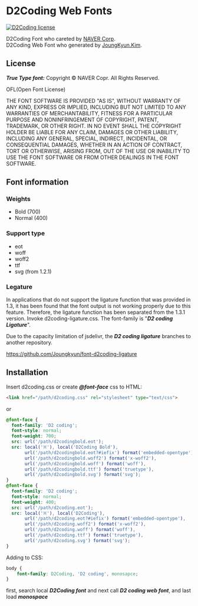 D2Coding Web Fonts
====
[![D2Coding license](https://img.shields.io/badge/License-OFL-blue.svg)](https://raw.githubusercontent.com/Joungkyun/font-d2coding/master/license)

D2Coding Font who careted by [NAVER Corp](http://dev.naver.com/projects/d2coding).<br>
D2Coding Web Font who generated by [JoungKyun.Kim](http://oops.org/).

## License

___True Type font:___ Copyright &copy; NAVER Copr. All Rights Reserved.

OFL(Open Font License)

THE FONT SOFTWARE IS PROVIDED "AS IS", WITHOUT WARRANTY OF ANY KIND,
EXPRESS OR IMPLIED, INCLUDING BUT NOT LIMITED TO ANY WARRANTIES OF
MERCHANTABILITY, FITNESS FOR A PARTICULAR PURPOSE AND NONINFRINGEMENT
OF COPYRIGHT, PATENT, TRADEMARK, OR OTHER RIGHT. IN NO EVENT SHALL THE
COPYRIGHT HOLDER BE LIABLE FOR ANY CLAIM, DAMAGES OR OTHER LIABILITY,
INCLUDING ANY GENERAL, SPECIAL, INDIRECT, INCIDENTAL, OR CONSEQUENTIAL
DAMAGES, WHETHER IN AN ACTION OF CONTRACT, TORT OR OTHERWISE, ARISING
FROM, OUT OF THE USE OR INABILITY TO USE THE FONT SOFTWARE OR FROM
OTHER DEALINGS IN THE FONT SOFTWARE.

## Font information

### Weights
 * Bold (700)
 * Normal (400)

### Support type
 * eot
 * woff
 * woff2
 * ttf
 * svg (from 1.2.1)

### Legature

In applications that do not support the ligature function that was provided in 1.3, it has been found that the font output is not working properly due to this feature. Therefore, the ligature function has been separated from the 1.3.1 version. Invoke d2coding-ligature.css. The font-family is "___D2 coding Ligature___".

Due to the capacity limitation of jsdelivr, the ___D2 coding ligature___ branches to another repository.

https://github.com/Joungkyun/font-d2coding-ligature

## Installation

Insert d2coding.css or create ___@font-face___ css to HTML:

```html
<link href="/path/d2coding.css" rel="stylesheet" type="text/css">
```

or

```css
@font-face {
  font-family: 'D2 coding';
  font-style: normal;
  font-weight: 700;
  src: url('/path/d2codingbold.eot');
  src: local('※'), local('D2Coding Bold'),
       url('/path/d2codingbold.eot?#iefix') format('embedded-opentype'),
       url('/path/d2codingbold.woff2') format('x-woff2'),
       url('/path/d2codingbold.woff') format('woff'),
       url('/path/d2codingbold.ttf') format('truetype'),
       url('/path/d2codingbold.svg') format('svg');
}
@font-face {
  font-family: 'D2 coding';
  font-style: normal;
  font-weight: 400;
  src: url('/path/d2coding.eot');
  src: local('※'), local('D2Coding'),
       url('/path/d2coding.eot?#iefix') format('embedded-opentype'),
       url('/path/d2coding.woff2') format('x-woff2'),
       url('/path/d2coding.woff') format('woff'),
       url('/path/d2coding.ttf') format('truetype'),
       url('/path/d2coding.svg') format('svg');
}

```

Adding to CSS:

```css
body {
	font-family: D2Coding, 'D2 coding', monosapce;
}
```

first, search local ___D2Coding font___ and next call ___D2 coding web font___, and last load ___monospace___
